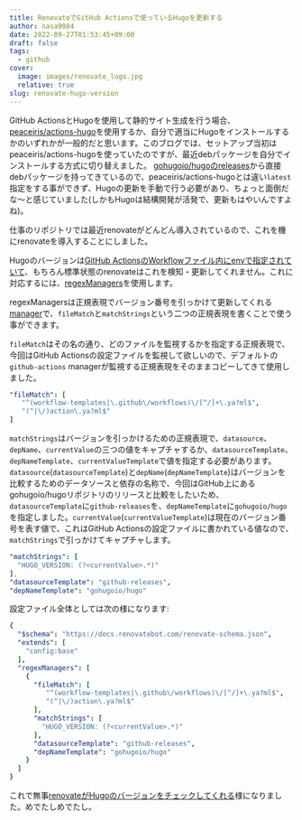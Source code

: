 ```yaml
---
title: RenovateでGitHub Actionsで使っているHugoを更新する
author: nasa9084
date: 2022-09-27T01:53:45+09:00
draft: false
tags:
  - github
cover:
  image: images/renovate_logo.jpg
  relative: true
slug: renovate-hugo-version
---
```


GitHub ActionsとHugoを使用して静的サイト生成を行う場合、[peaceiris/actions-hugo](https://github.com/peaceiris/actions-hugo)を使用するか、自分で適当にHugoをインストールするかのいずれかが一般的だと思います。このブログでは、セットアップ当初はpeaceiris/actions-hugoを使っていたのですが、最近debパッケージを自分でインストールする方式に切り替えました。
[gohugoio/hugoのreleases](https://github.com/gohugoio/hugo/releases)から直接debパッケージを持ってきているので、peaceiris/actions-hugoとは違い`latest`指定をする事ができず、Hugoの更新を手動で行う必要があり、ちょっと面倒だな〜と感じていました(しかもHugoは結構開発が活発で、更新もはやいんですよね)。

仕事のリポジトリでは最近renovateがどんどん導入されているので、これを機にrenovateを導入することにしました。

Hugoのバージョンは[GitHub ActionsのWorkflowファイル内にenvで指定されていて](https://github.com/nasa9084/blog.web-apps.tech/blob/7d285d9448d11cdfb09369748229f35b63f836cc/.github/workflows/gh-pages.yml#L31-L32)、もちろん標準状態のrenovateはこれを検知・更新してくれません。これに対応するには、[regexManagers](https://docs.renovatebot.com/configuration-options/#regexmanagers)を使用します。

regexManagersは正規表現でバージョン番号を引っかけて更新してくれる[manager](https://docs.renovatebot.com/modules/manager/)で、`fileMatch`と`matchStrings`という二つの正規表現を書くことで使う事ができます。

`fileMatch`はその名の通り、どのファイルを監視するかを指定する正規表現で、今回はGitHub Actionsの設定ファイルを監視して欲しいので、デフォルトの`github-actions` managerが監視する正規表現をそのままコピーしてきて使用しました。

``` yaml
"fileMatch": [
   "^(workflow-templates|\.github\/workflows)\/[^/]+\.ya?ml$",
   "(^|\/)action\.ya?ml$"
]
```

`matchStrings`はバージョンを引っかけるための正規表現で、`datasource`、`depName`、`currentValue`の三つの値をキャプチャするか、`datasourceTemplate`、`depNameTemplate`、`currentValueTemplate`で値を指定する必要があります。`datasource`(`datasourceTemplate`)と`depName`(`depNameTemplate`)はバージョンを比較するためのデータソースと依存の名称で、今回はGitHub上にあるgohugoio/hugoリポジトリのリリースと比較をしたいため、`datasourceTemplate`に`github-releases`を、`depNameTemplate`に`gohugoio/hugo`を指定しました。`currentValue`(`currentValueTemplate`)は現在のバージョン番号を表す値で、これはGitHub Actionsの設定ファイルに書かれている値なので、`matchStrings`で引っかけてキャプチャします。

``` yaml
"matchStrings": [
  "HUGO_VERSION: (?<currentValue>.*)"
],
"datasourceTemplate": "github-releases",
"depNameTemplate": "gohugoio/hugo"
```

設定ファイル全体としては次の様になります:

``` yaml
{
  "$schema": "https://docs.renovatebot.com/renovate-schema.json",
  "extends": [
    "config:base"
  ],
  "regexManagers": [
    {
      "fileMatch": [
         "^(workflow-templates|\.github\/workflows)\/[^/]+\.ya?ml$",
         "(^|\/)action\.ya?ml$"
      ],
      "matchStrings": [
        "HUGO_VERSION: (?<currentValue>.*)"
      ],
      "datasourceTemplate": "github-releases",
      "depNameTemplate": "gohugoio/hugo"
    }
  ]
}
```

これで無事[renovateがHugoのバージョンをチェックしてくれる](https://github.com/nasa9084/blog.web-apps.tech/pull/11)様になりました。めでたしめでたし。
